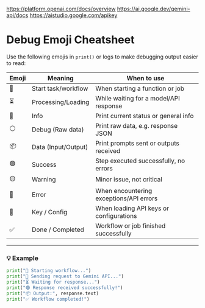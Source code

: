 https://platform.openai.com/docs/overview
https://ai.google.dev/gemini-api/docs
https://aistudio.google.com/apikey


# Debug Emoji Cheatsheet

Use the following emojis in `print()` or logs to make debugging output easier to read:

| Emoji | Meaning              | When to use                              |
|-------|----------------------|-------------------------------------------|
| 🚀    | Start task/workflow  | When starting a function or job           |
| ⏳    | Processing/Loading   | While waiting for a model/API response    |
| 🔵    | Info                 | Print current status or general info      |
| ⚪    | Debug (Raw data)     | Print raw data, e.g. response JSON        |
| 📦    | Data (Input/Output)  | Print prompts sent or outputs received    |
| 🟢    | Success              | Step executed successfully, no errors     |
| 🟡    | Warning              | Minor issue, not critical                 |
| 🔴    | Error                | When encountering exceptions/API errors   |
| 🔑    | Key / Config         | When loading API keys or configurations   |
| ✅    | Done / Completed     | Workflow or job finished successfully     |

---

### 💡 Example

```python
print("🚀 Starting workflow...")
print("🔵 Sending request to Gemini API...")
print("⏳ Waiting for response...")
print("🟢 Response received successfully!")
print("📦 Output:", response.text)
print("✅ Workflow completed!")
